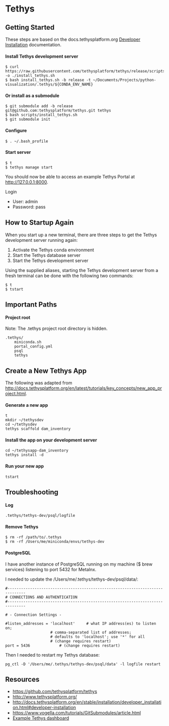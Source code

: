 # Tethys

## Getting Started

These steps are based on the docs.tethysplatform.org [Developer Installation](http://docs.tethysplatform.org/en/stable/installation/developer_installation.html#developer-installation) documentation.

#### Install Tethys development server
```
$ curl https://raw.githubusercontent.com/tethysplatform/tethys/release/scripts/install_tethys.sh -o ./install_tethys.sh
$ bash install_tethys.sh -b release -t ~/Documents/Projects/python-visualization/.tethys/${CONDA_ENV_NAME}
```

#### Or install as a submodule
```
$ git submodule add -b release git@github.com:tethysplatform/tethys.git tethys
$ bash scripts/install_tethys.sh
$ git submodule init
```
#### Configure
```
$ . ~/.bash_profile
```

#### Start server
```
$ t
$ tethys manage start
```
You should now be able to access an example Tethys Portal at http://127.0.0.1:8000.

Login
- User: admin
- Password: pass


## How to Startup Again

When you start up a new terminal, there are three steps to get the Tethys development server running again:
1. Activate the Tethys conda environment
2. Start the Tethys database server
3. Start the Tethys development server

Using the supplied aliases, starting the Tethys development server from a fresh terminal can be done with the following two commands:
```
$ t
$ tstart
```

## Important Paths

#### Project root
Note: The .tethys project root directory is hidden.

```
.tethys/
    miniconda.sh		
    portal_config.yml
    psql			
    tethys
```

## Create a New Tethys App

The following was adapted from http://docs.tethysplatform.org/en/latest/tutorials/key_concepts/new_app_project.html.

#### Generate a new app
```
t
mkdir ~/tethysdev
cd ~/tethysdev
tethys scaffold dam_inventory
```

#### Install the app on your development server
```
cd ~/tethysapp-dam_inventory
tethys install -d
```

#### Run your new app
```
tstart
```

## Troubleshooting

#### Log
`.tethys/tethys-dev/psql/logfile`

#### Remove Tethys
```
$ rm -rf /path/to/.tethys
$ rm -rf /Users/me/miniconda/envs/tethys-dev
```

#### PostgreSQL
I have another instance of PostgreSQL running on my machine ($ brew services) listening to port 5432 for Metalnx.

I needed to update the /Users/me/.tethys/tethys-dev/psql/data/:
```
#------------------------------------------------------------------------------
# CONNECTIONS AND AUTHENTICATION
#------------------------------------------------------------------------------

# - Connection Settings -

#listen_addresses = 'localhost'		# what IP address(es) to listen on;
					# comma-separated list of addresses;
					# defaults to 'localhost'; use '*' for all
					# (change requires restart)
port = 5436				# (change requires restart)
```
Then I needed to restart my Tethys database:
```
pg_ctl -D '/Users/me/.tethys/tethys-dev/psql/data' -l logfile restart
```

## Resources
- https://github.com/tethysplatform/tethys
- http://www.tethysplatform.org/
- http://docs.tethysplatform.org/en/stable/installation/developer_installation.html#developer-installation
- https://www.vogella.com/tutorials/GitSubmodules/article.html
- [Example Tethys dashboard](http://tethys.icimod.org/apps/)

